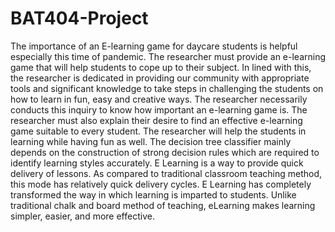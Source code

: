 # BAT404-Project
The importance of an E-learning game for daycare students is
helpful especially this time of pandemic. The researcher must provide an e-learning
game that will help students to cope up to their subject. In lined with this, the
researcher is dedicated in providing our community with appropriate tools and
significant knowledge to take steps in challenging the students on how to learn in
fun, easy and creative ways.
The researcher necessarily conducts this inquiry to know how important an
e-learning game is. The researcher must also explain their desire to find an effective
e-learning game suitable to every student. The researcher will help the students in
learning while having fun as well.
The decision tree classifier mainly depends on the construction of strong
decision rules which are required to identify learning styles accurately. E Learning
is a way to provide quick delivery of lessons. As compared to traditional classroom
teaching method, this mode has relatively quick delivery cycles. E Learning has
completely transformed the way in which learning is imparted to students. Unlike
traditional chalk and board method of teaching, eLearning makes learning simpler,
easier, and more effective.
